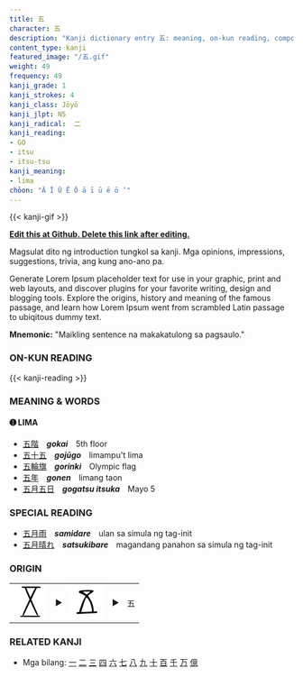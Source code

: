 ```yaml
---
title: 五
character: 五
description: "Kanji dictionary entry 五: meaning, on-kun reading, compounds, origin, related kanji"
content_type: kanji
featured_image: "/五.gif"
weight: 49
frequency: 49
kanji_grade: 1
kanji_strokes: 4
kanji_class: Jōyō
kanji_jlpt: N5
kanji_radical:  二
kanji_reading: 
- GO
- itsu
- itsu-tsu
kanji_meaning:
- lima
chōon: "Ā Ī Ū Ē Ō ā ī ū ē ō ’"
---
```

[//]: # (Don't edit the line below. Kanji animated GIF code is automatically generated.)
{{< kanji-gif >}}

[//]: # (Edit below this line.)

**[Edit this at Github. Delete this link after editing.](https://github.com/tim0g/tim/tree/main/content/kanji/五/index.md)**

Magsulat dito ng introduction tungkol sa kanji. Mga opinions, impressions, suggestions, trivia, ang kung ano-ano pa.

Generate Lorem Ipsum placeholder text for use in your graphic, print and web layouts, and discover plugins for your favorite writing, design and blogging tools. Explore the origins, history and meaning of the famous passage, and learn how Lorem Ipsum went from scrambled Latin passage to ubiqitous dummy text.
 
**Mnemonic:** "Maikling sentence na makakatulong sa pagsaulo."

### ON-KUN READING

[//]: # (Don't edit the line below. ON-KUN READING code is automatically generated.)
{{< kanji-reading >}}

### MEANING & WORDS

#### ➊ **LIMA**
  - [五](../五)[階](../階)　***gokai***　5th floor
  - [五](../五)[十](../十)[五](../五)　***gojūgo***　limampu't lima
  - [五](../五)[輪](../輪)[旗](../旗)　***gorinki***　Olympic flag
  - [五](../五)[年](../年)　***gonen***　limang taon
  - [五](../五)[月](../月)[五](../五)[日](../日)　***gogatsu itsuka***　Mayo 5

### SPECIAL READING
  - [五](../五)[月](../月)[雨](../雨)　***samidare***　ulan sa simula ng tag-init
  - [五](../五)[月](../月)[晴れ](../晴)　***satsukibare***　magandang panahon sa simula ng tag-init

### ORIGIN

<table class="kanji-table"><tr><td>
<img src="60px-五-oracle.svg.png">
</td><td>▶</td><td>
<img src="60px-五-bigseal.svg.png">
</td><td>▶</td>
<td class="kanji-origin">五</td>
</tr></table>

### RELATED KANJI
- Mga bilang: [一](../一) [二](../二) [三](../三) [四](../四) [六](../六) [七](../七) [八](../八) [九](../九) [十](../十) [百](../百) [千](../千) [万](../万) [億](../億)
